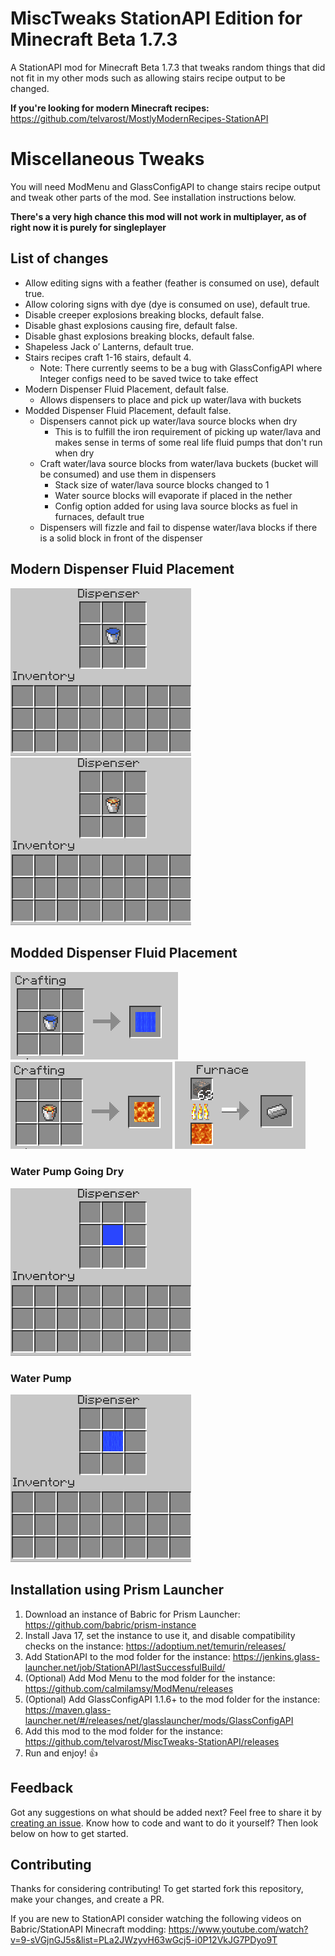 # MiscTweaks StationAPI Edition for Minecraft Beta 1.7.3

A StationAPI mod for Minecraft Beta 1.7.3 that tweaks random things that did not fit in my other mods such as allowing stairs recipe output to be changed.

**If you're looking for modern Minecraft recipes:** https://github.com/telvarost/MostlyModernRecipes-StationAPI

# Miscellaneous Tweaks

You will need ModMenu and GlassConfigAPI to change stairs recipe output and tweak other parts of the mod. See installation instructions below.

**There's a very high chance this mod will not work in multiplayer, as of right now it is purely for singleplayer**

## List of changes

* Allow editing signs with a feather (feather is consumed on use), default true.
* Allow coloring signs with dye (dye is consumed on use), default true.
* Disable creeper explosions breaking blocks, default false.
* Disable ghast explosions causing fire, default false.
* Disable ghast explosions breaking blocks, default false.
* Shapeless Jack o’ Lanterns, default true.
* Stairs recipes craft 1-16 stairs, default 4.
  * Note: There currently seems to be a bug with GlassConfigAPI where Integer configs need to be saved twice to take effect
* Modern Dispenser Fluid Placement, default false.
  * Allows dispensers to place and pick up water/lava with buckets
* Modded Dispenser Fluid Placement, default false.
  * Dispensers cannot pick up water/lava source blocks when dry
    * This is to fulfill the iron requirement of picking up water/lava and makes sense in terms of some real life fluid pumps that don't run when dry
  * Craft water/lava source blocks from water/lava buckets (bucket will be consumed) and use them in dispensers
    * Stack size of water/lava source blocks changed to 1
    * Water source blocks will evaporate if placed in the nether
    * Config option added for using lava source blocks as fuel in furnaces, default true
  * Dispensers will fizzle and fail to dispense water/lava blocks if there is a solid block in front of the dispenser

## Modern Dispenser Fluid Placement

![modern dispenser water](https://github.com/telvarost/MiscTweaks-StationAPI/blob/main/images/ModernDispenserWater.gif)
![modern dispenser lava](https://github.com/telvarost/MiscTweaks-StationAPI/blob/main/images/ModernDispenserLava.gif)

## Modded Dispenser Fluid Placement

![water block recipe](https://github.com/telvarost/MiscTweaks-StationAPI/blob/main/images/WaterBlockRecipe.PNG)
![lava block recipe](https://github.com/telvarost/MiscTweaks-StationAPI/blob/main/images/LavaBlockRecipe.PNG)
![lava block as fuel source](https://github.com/telvarost/MiscTweaks-StationAPI/blob/main/images/LavaBlockAsFuelSource.PNG)
### Water Pump Going Dry
![modded dispenser pump dry](https://github.com/telvarost/MiscTweaks-StationAPI/blob/main/images/ModdedDispenserWaterPumpDry.gif)
### Water Pump
![modded dispenser pump](https://github.com/telvarost/MiscTweaks-StationAPI/blob/main/images/ModdedDispenserWaterPump.gif)

## Installation using Prism Launcher

1. Download an instance of Babric for Prism Launcher: https://github.com/babric/prism-instance
2. Install Java 17, set the instance to use it, and disable compatibility checks on the instance: https://adoptium.net/temurin/releases/
3. Add StationAPI to the mod folder for the instance: https://jenkins.glass-launcher.net/job/StationAPI/lastSuccessfulBuild/
4. (Optional) Add Mod Menu to the mod folder for the instance: https://github.com/calmilamsy/ModMenu/releases
5. (Optional) Add GlassConfigAPI 1.1.6+ to the mod folder for the instance: https://maven.glass-launcher.net/#/releases/net/glasslauncher/mods/GlassConfigAPI
6. Add this mod to the mod folder for the instance: https://github.com/telvarost/MiscTweaks-StationAPI/releases
7. Run and enjoy! 👍

## Feedback

Got any suggestions on what should be added next? Feel free to share it by [creating an issue](https://github.com/telvarost/MiscTweaks-StationAPI/issues/new). Know how to code and want to do it yourself? Then look below on how to get started.

## Contributing

Thanks for considering contributing! To get started fork this repository, make your changes, and create a PR. 

If you are new to StationAPI consider watching the following videos on Babric/StationAPI Minecraft modding: https://www.youtube.com/watch?v=9-sVGjnGJ5s&list=PLa2JWzyvH63wGcj5-i0P12VkJG7PDyo9T
